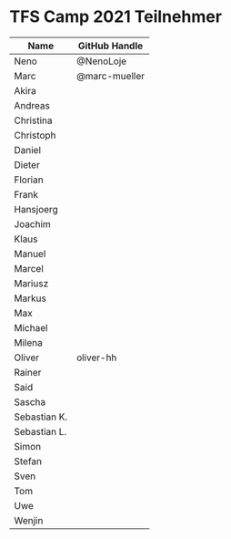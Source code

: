 # TFS Camp 2021 Teilnehmer


|     Name     | GitHub Handle |
| ------------ | ------------- |
| Neno         | @NenoLoje     |
| Marc         | @marc-mueller |
| Akira        |               |
| Andreas      |               |
| Christina    |               |
| Christoph    |               |
| Daniel       |               |
| Dieter       |               |
| Florian      |               |
| Frank        |               |
| Hansjoerg    |               |
| Joachim      |               |
| Klaus        |               |
| Manuel       |               |
| Marcel       |               |
| Mariusz      |               |
| Markus       |               |
| Max          |               |
| Michael      |               |
| Milena       |               |
| Oliver       | oliver-hh     |
| Rainer       |               |
| Said         |               |
| Sascha       |               |
| Sebastian K. |               |
| Sebastian L. |               |
| Simon        |               |
| Stefan       |               |
| Sven         |               |
| Tom          |               |
| Uwe          |               |
| Wenjin       |               |
